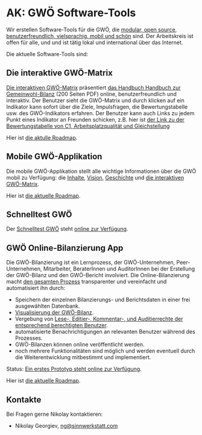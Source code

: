 # AK: GWÖ Software-Tools

Wir erstellen Software-Tools für die GWÖ, die [modular, open source, benutzerfreundlich, vielsprachig, mobil und schön](https://github.com/sinnwerkstatt/gemeinwohl-oekonomie#development-principles) sind. Der Arbeitskreis ist offen für alle, und und ist tätig lokal und international über das Internet.

Die aktuelle Software-Tools sind:


## Die interaktive GWÖ-Matrix

[Die interaktiven GWÖ-Matrix](http://sinnwerkstatt.github.io/gemeinwohl-oekonomie/#matrix) präsentiert [das Handbuch  Handbuch zur Gemeinwohl-Bilanz](http://gemeinwohl-oekonomie.org/sites/default/files/Handbuch_v4.1_offical_release.pdf) (200 Seiten PDF) online, benutzerfreundlich und interaktiv. Der Benutzer sieht die GWÖ-Matrix und durch klicken auf ein Indikator kann sofort über die Ziele, Impulsfragen, die Bewertungstabelle usw. des GWÖ-Indikators erfahren. Der Benutzer kann auch Links zu jedem Punkt eines Indikator an Freunden schicken, z.B. hier ist [der Link zu der Bewertungstabelle von C1, Arbeitsplatzqualität und Gleichstellung](http://sinnwerkstatt.github.io/gemeinwohl-oekonomie/#matrix-c1-table)

Hier ist [die aktulle Roadmap](https://github.com/sinnwerkstatt/gemeinwohl-oekonomie#roadmap).

## Mobile GWÖ-Applikation

Die mobile GWÖ-Applikation stellt alle wichtige Informationen über die GWÖ mobil zu Verfügung: die [Inhalte](http://gemeinwohl-oekonomie.org/de/content/ein-wirtschaftsmodell-mit-zukunft), [Vision](http://gemeinwohl-oekonomie.org/de/content/vision-und-mission), [Geschichte](http://gemeinwohl-oekonomie.org/de/content/ein-bottom-prozess-zum-mitmachen) und [die interaktiven GWÖ-Matrix](http://sinnwerkstatt.github.io/gemeinwohl-oekonomie/#matrix).

Hier ist [die aktuelle Roadmap](https://github.com/sinnwerkstatt/gemeinwohl-oekonomie#roadmap).

## Schnelltest GWÖ

Der [Schnelltest GWÖ](http://gemeinwohl-oekonomie.org/sites/default/files/Schnelltest-Matrix4.1-final-1.2.pdf) steht [online zur Verfügung](http://sinnwerkstatt.github.io/gemeinwohl-oekonomie/test.html#).

## GWÖ Online-Bilanzierung App

Die GWÖ-Bilanzierung ist ein Lernprozess, der GWÖ-Unternehmen, Peer-Unternehmen, Mitarbeiter, BeraterInnen und AuditorInnen bei der Erstellung der GWÖ-Bilanz und den GWÖ-Bericht involviert. Die Online-Bilanzierung macht [den gesamten Prozess](http://creately.com/diagram/hlvynl1f1/MA9GKxHvxTVAKUOax04wCo1pbQc%3D) transparenter und vereinfacht und automatisiert ihn durch:

* Speichern der einzelnen Bilanzierungs- und Berichtsdaten in einer frei ausgewählten Datenbank.
* [Visualisierung der GWÖ-Bilanz](http://sinnwerkstatt.github.io/gemeinwohl-oekonomie/storage.html).
* Vergebung von [Lese-, Editier-, Kommentar-, und Auditierrechte der entsprechend berechtigten Benutzer](http://creately.com/diagram/hlvynl1f1/MA9GKxHvxTVAKUOax04wCo1pbQc%3D).
* automatisierte Benachrichtigungen an relevanten Benutzer während des Prozesses.
* GWÖ-Bilanzen können online veröffentlicht werden.
* noch mehrere Funktionalitäten sind möglich und werden eventuell durch die Weiterentwicklung mitbestimmt und implementiert.

Status: [Ein erstes Prototyp steht online zur Verfügung](http://sinnwerkstatt.github.io/gemeinwohl-oekonomie/storage.html#).

Hier ist [die aktuelle Roadmap](https://github.com/sinnwerkstatt/gemeinwohl-oekonomie#roadmap-1).


## Kontakte

Bei Fragen gerne Nikolay kontaktieren:

* Nikolay Georgiev, ng@sinnwerkstatt.com
